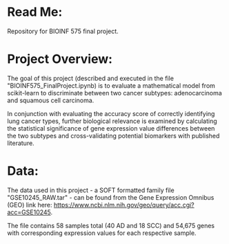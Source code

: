 # **Read Me:**

Repository for BIOINF 575 final project. 

# **Project Overview:**

The goal of this project (described and executed in the file "BIOINF575_FinalProject.ipynb) is to evaluate a mathematical model from scikit-learn to discriminate between two cancer subtypes: adenocarcinoma and squamous cell carcinoma. 

In conjunction with evaluating the accuracy score of correctly identifying lung cancer types, further biological relevance is examined by calculating the statistical significance of gene expression value differences between the two subtypes and cross-validating potential biomarkers with published literature.

# **Data:**

The data used in this project - a SOFT formatted family file "GSE10245_RAW.tar" - can be found from the Gene Expression Omnibus (GEO) link here: https://www.ncbi.nlm.nih.gov/geo/query/acc.cgi?acc=GSE10245. 

The file contains 58 samples total (40 AD and 18 SCC) and 54,675 genes with corresponding expression values for each respective sample.

